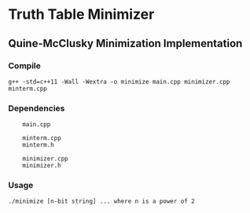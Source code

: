 # Truth Table Minimizer
## Quine-McClusky Minimization Implementation

### Compile
```
g++ -std=c++11 -Wall -Wextra -o minimize main.cpp minimizer.cpp minterm.cpp
```

### Dependencies
```
    main.cpp

    minterm.cpp
    minterm.h

    minimizer.cpp
    minimizer.h
```

### Usage
```
./minimize [n-bit string] ... where n is a power of 2
```
